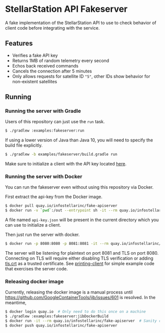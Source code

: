 # StellarStation API Fakeserver

A fake implementation of the StellarStation API to use to check behavior of client code before
integrating with the service.

## Features

- Verifies a fake API key
- Returns 1MB of random telemetry every second
- Echos back received commands
- Cancels the connection after 5 minutes
- Only allows requests for satellite ID `"5"`, other IDs show behavior for non-existent satellites

## Running

### Running the server with Gradle

Users of this repository can just use the `run` task.

```bash
$ ./gradlew :examples:fakeserver:run
```

If using a lower version of Java than Java 10, you will need to specify the build file explicitly.

```bash
$ ./gradlew -b examples/fakeserver/build.gradle run
```

Make sure to initialize a client with the API key located [here](./src/misc/api-key.json).

### Running the server with Docker

You can run the fakeserver even without using this repository via Docker.

First extract the api-key from the Docker image.

```bash
$ docker pull quay.io/infostellarinc/fake-apiserver
$ docker run -v `pwd`:/out --entrypoint sh -it --rm quay.io/infostellarinc/fake-apiserver /extract-key
```

A file named `api-key.json` will be present in the current directory which you can use to initialize
a client.

Then just run the server with docker.

```bash
$ docker run -p 8080:8080 -p 8081:8081 -it --rm quay.io/infostellarinc/fake-apiserver
```

The server will be listening for plaintext on port 8081 and TLS on port 8080. Connecting on TLS will
require either disabling TLS verification or adding [tls.crt](./src/main/resources/tls.crt) as a
trusted certificate. See [printing-client](../java/printing-client) for simple example code that 
exercises the server code.

### Releasing docker image

Currently, releasing the docker image is a manual process until https://github.com/GoogleContainerTools/jib/issues/601
is resolved. In the meantime,

```bash
$ docker login quay.io  # Only need to do this once on a machine
$ ./gradlew :examples:fakeserver:jibDockerBuild
$ docker run -it --rm quay.io/infostellarinc/fake-apiserver  # Sanity check the server starts up
$ docker push quay.io/infostellarinc/fake-apiserver
``` 
